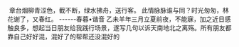  章台烟柳青涩色，截不断，绿水拂舟，送行客。
此情脉脉谁与同？时光匆匆，林花谢了，又春红。
 ------春暮•谐音 乙未羊年三月立夏前夜，不能寐，加之近日感触良多，想起当日朋友给我践行场景，遂写几句以诉天南地北之离殇。所有朋友都靠自己好好混，混好了的帮帮还没混好的
